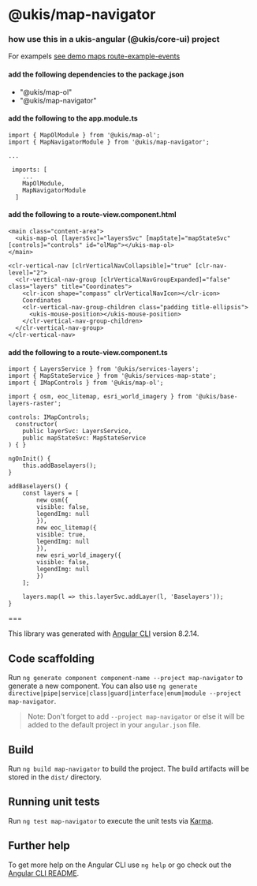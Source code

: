 # @ukis/map-navigator

### how use this in a ukis-angular (@ukis/core-ui) project

For exampels [see demo maps route-example-events](../demo-maps/README.md)

#### add the following dependencies to the package.json
- "@ukis/map-ol"
- "@ukis/map-navigator"

#### add the following to the app.module.ts
```
import { MapOlModule } from '@ukis/map-ol';
import { MapNavigatorModule } from '@ukis/map-navigator';

...

 imports: [
    ...
    MapOlModule,
    MapNavigatorModule
  ]
```


#### add the following to a route-view.component.html
```
<main class="content-area">
  <ukis-map-ol [layersSvc]="layersSvc" [mapState]="mapStateSvc" [controls]="controls" id="olMap"></ukis-map-ol>
</main>

<clr-vertical-nav [clrVerticalNavCollapsible]="true" [clr-nav-level]="2">
  <clr-vertical-nav-group [clrVerticalNavGroupExpanded]="false" class="layers" title="Coordinates">
    <clr-icon shape="compass" clrVerticalNavIcon></clr-icon>
    Coordinates
    <clr-vertical-nav-group-children class="padding title-ellipsis">
      <ukis-mouse-position></ukis-mouse-position>
    </clr-vertical-nav-group-children>
  </clr-vertical-nav-group>
</clr-vertical-nav>
```

#### add the following to a route-view.component.ts
```
import { LayersService } from '@ukis/services-layers';
import { MapStateService } from '@ukis/services-map-state';
import { IMapControls } from '@ukis/map-ol';

import { osm, eoc_litemap, esri_world_imagery } from '@ukis/base-layers-raster';
```

```
controls: IMapControls;
  constructor(
    public layerSvc: LayersService,
    public mapStateSvc: MapStateService
) { }
```

```
ngOnInit() {
    this.addBaselayers();
}

addBaselayers() {
    const layers = [
        new osm({
        visible: false,
        legendImg: null
        }),
        new eoc_litemap({
        visible: true,
        legendImg: null
        }),
        new esri_world_imagery({
        visible: false,
        legendImg: null
        })
    ];

    layers.map(l => this.layerSvc.addLayer(l, 'Baselayers'));
}
```


===

This library was generated with [Angular CLI](https://github.com/angular/angular-cli) version 8.2.14.

## Code scaffolding

Run `ng generate component component-name --project map-navigator` to generate a new component. You can also use `ng generate directive|pipe|service|class|guard|interface|enum|module --project map-navigator`.
> Note: Don't forget to add `--project map-navigator` or else it will be added to the default project in your `angular.json` file. 

## Build

Run `ng build map-navigator` to build the project. The build artifacts will be stored in the `dist/` directory.

## Running unit tests

Run `ng test map-navigator` to execute the unit tests via [Karma](https://karma-runner.github.io).

## Further help

To get more help on the Angular CLI use `ng help` or go check out the [Angular CLI README](https://github.com/angular/angular-cli/blob/master/README.md).
